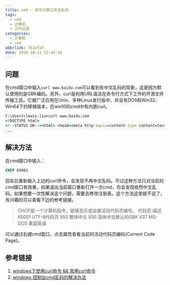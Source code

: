 ```yaml
---
title: cmd - 命令行窗口中文乱码
tags:
  - cmd
  - 计算机
  - 工作记录
categories:
  - 计算机
  - cmd
abbrlink: 761efa7
date: 2018-10-11 22:44:18
---
```

## 问题

在cmd窗口中输入`curl www.baidu.com`可以看到有中文乱码的现象，这是因为默认使用的是GBK编码。另外，curl是利用URL语法在命令行方式下工作的开源文件传输工具。它被广泛应用在Unix、多种Linux发行版中，并且有DOS和Win32、Win64下的移植版本，在win10的cmd中有内嵌curl。

```cmd
C:\Users\lewis.liu>curl www.baidu.com
<!DOCTYPE html>
<!--STATUS OK--><html> <head><meta http-equiv=content-type content=text/html;charset=utf-8><meta http-equiv=X-UA-Compatible content=IE=Edge><meta content=always name=referrer><link rel=stylesheet type=text/css href=http://s1.bdstatic.com/r/www/cache/bdorz/baidu.min.css><title>鐧惧害涓€涓嬶紝浣犲氨鐭ラ亾</title></head> 
...
```
<!-- more -->

## 解决方法

在cmd窗口中输入：
```cmd
CHCP 65001
```

回车后重新输入上边的curl命令，会发现不再中文乱码。不过这种方法只对当前的cmd窗口有效果，如果退出当前窗口重新打开一次cmd，你会发现依然中文乱码。如果想要一次性解决这个问题，需要去修改注册表。这个方法这里就不说了，有兴趣的可以查看下边的参考链接。

> CHCP是一个计算机指令，能够显示或设置活动代码页编号。
代码页  描述
65001   UTF-8代码页
950 繁体中文
936 简体中文默认的GBK
437 MS-DOS 美国英语

可以通过右键cmd窗口，点击属性查看当前的活动代码页编码(Current Code Page)。

## 参考链接

1. [windows下使用curl命令 && 常用curl命令](https://www.cnblogs.com/zhuzhenwei918/p/6781314.html)
2. [windows 控制台cmd乱码的解决办法](https://blog.csdn.net/taoshujian/article/details/60325996)